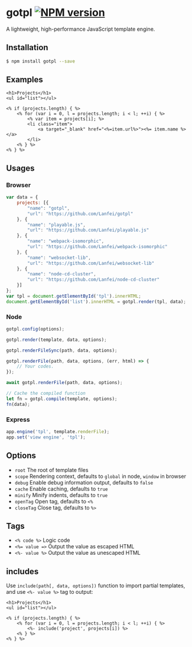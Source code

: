 # gotpl [![NPM version][npm-image]][npm-url]

A lightweight, high-performance JavaScript template engine.

## Installation

```bash
$ npm install gotpl --save
```

## Examples

```ejs
<h1>Projects</h1>
<ul id="list"></ul>

<% if (projects.length) { %>
	<% for (var i = 0, l = projects.length; i < l; ++i) { %>
		<% var item = projects[i]; %>
		<li class="item">
			<a target="_blank" href="<%=item.url%>"><%= item.name %></a>
		</li>
	<% } %>
<% } %>
```

## Usages

### Browser

```js
var data = {
	projects: [{
		"name": "gotpl",
		"url": "https://github.com/Lanfei/gotpl"
	}, {
		"name": "playable.js",
		"url": "https://github.com/Lanfei/playable.js"
	}, {
		"name": "webpack-isomorphic",
		"url": "https://github.com/Lanfei/webpack-isomorphic"
	}, {
		"name": "websocket-lib",
		"url": "https://github.com/Lanfei/websocket-lib"
	}, {
		"name": "node-cd-cluster",
		"url": "https://github.com/Lanfei/node-cd-cluster"
	}]
};
var tpl = document.getElementById('tpl').innerHTML;
document.getElementById('list').innerHTML = gotpl.render(tpl, data);
```

### Node

```js
gotpl.config(options);

gotpl.render(template, data, options);

gotpl.renderFileSync(path, data, options);

gotpl.renderFile(path, data, options, (err, html) => {
	// Your codes.
});

await gotpl.renderFile(path, data, options);

// Cache the compiled function
let fn = gotpl.compile(template, options);
fn(data);
```

### Express

```js
app.engine('tpl', template.renderFile);
app.set('view engine', 'tpl');
```

## Options

- `root` The root of template files
- `scope` Rendering context, defaults to `global` in node, `window` in browser
- `debug` Enable debug information output, defaults to `false`
- `cache` Enable caching, defaults to `true`
- `minify` Minify indents, defaults to `true`
- `openTag` Open tag, defaults to `<%`
- `closeTag` Close tag, defaults to `%>`

## Tags

- `<% code %>` Logic code
- `<%= value =>` Output the value as escaped HTML
- `<%- value %>` Output the value as unescaped HTML

## includes

Use `include(path[, data, options])` function to import partial templates, and use `<%- value %>` tag to output:

```ejs
<h1>Projects</h1>
<ul id="list"></ul>

<% if (projects.length) { %>
	<% for (var i = 0, l = projects.length; i < l; ++i) { %>
		<%- include('project', projects[i]) %>
	<% } %>
<% } %>
```

[npm-url]: https://npmjs.org/package/gotpl
[npm-image]: https://badge.fury.io/js/gotpl.svg
